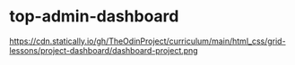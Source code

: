 # top-admin-dashboard

https://cdn.statically.io/gh/TheOdinProject/curriculum/main/html_css/grid-lessons/project-dashboard/dashboard-project.png